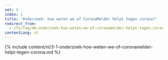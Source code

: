 ```yaml
---
set: 3
index: 1
title: 'Onderzoek: hoe weten we of CoronaMelder helpt tegen corona?'
redirect_from: 
  - /fy/faq/40-onderzoek-hoe-weten-we-of-coronamelder-helpt-tegen-corona
contentLang: nl
---
```

{% include content/nl/3-1-onderzoek-hoe-weten-we-of-coronamelder-helpt-tegen-corona.md %}

